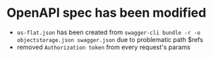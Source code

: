 # OpenAPI spec has been modified

- `os-flat.json` has been created from `swagger-cli bundle -r -o objectstorage.json swagger.json` due to problematic path $refs
- removed `Authorization token` from every request's params
